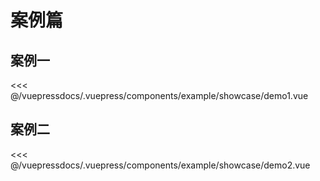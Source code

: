 
# 案例篇

## 案例一

<demo-block>
<example-showcase-demo1 slot="source"/>
 <<< @/vuepressdocs/.vuepress/components/example/showcase/demo1.vue
</demo-block>

## 案例二

<demo-block>
<example-showcase-demo2 slot="source"/>
 <<< @/vuepressdocs/.vuepress/components/example/showcase/demo2.vue
</demo-block>